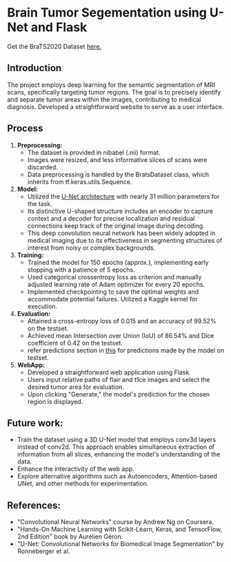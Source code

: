 # Brain Tumor Segementation using U-Net and Flask
Get the BraTS2020 Dataset [here.](https://www.kaggle.com/datasets/awsaf49/brats20-dataset-training-validation)

## Introduction
The project employs deep learning for the semantic segmentation of MRI scans, specifically targeting tumor regions. 
The goal is to precisely identify and separate tumor areas within the images, contributing to medical diagnosis.
Developed a straightforward website to serve as a user interface. 
## Process
1. **Preprocessing:**
   - The dataset is provided in nibabel (.nii) format.
   - Images were resized, and less informative slices of scans were discarded.
   - Data preprocessing is handled by the BratsDataset class, which inherits from tf.keras.utils.Sequence.
2. **Model:**
   - Utilized the [U-Net architecture](https://github.com/VeerendraKocherla/BrainTumorSegmentation-UNet-Flask/blob/main/U-Net%20model%20architecture.txt) with nearly 31 million parameters for the task.
   - Its distinctive U-shaped structure includes an encoder to capture context and a decoder for precise localization and residual connections keep track of the original image during decoding.
   - This deep convolution neural network has been widely adopted in medical imaging due to its effectiveness in segmenting structures of interest from noisy or complex backgrounds.
3. **Training:**
    - Trained the model for 150 epochs (approx.), implementing early stopping with a patience of 5 epochs.
    - Used categorical crossentropy loss as criterion and manually adjusted learning rate of Adam optimizer for every 20 epochs.
    - Implemented checkpointing to save the optimal weights and accommodate potential failures. Utilized a Kaggle kernel for execution.
4. **Evaluation:**
    - Attained a cross-entropy loss of 0.015 and an accuracy of 99.52% on the testset.
    - Achieved mean Intersection over Union (IoU) of 86.54% and Dice coefficient of 0.42 on the testset.
    - refer predictions section in [this](https://github.com/VeerendraKocherla/BrainTumorSegmentation-UNet-Flask/blob/main/2-D_U-Net.ipynb) for predictions made by the model on testset.
5. **WebApp:**
   - Developed a straightforward web application using Flask.
   - Users input relative paths of flair and t1ce images and select the desired tumor area for evaluation.
   - Upon clicking "Generate," the model's prediction for the chosen region is displayed.
## Future work:
  - Train the dataset using a 3D U-Net model that employs conv3d layers instead of conv2d. This approach enables simultaneous extraction of information from all slices, enhancing the model's understanding of the data.
  - Enhance the interactivity of the web app.
  - Explore alternative algorithms such as Autoencoders, Attention-based UNet, and other methods for experimentation.
## References:
  - "Convolutional Neural Networks" course by Andrew Ng on Coursera.
  - "Hands-On Machine Learning with Scikit-Learn, Keras, and TensorFlow, 2nd Edition" book by Aurélien Géron.
  - "U-Net: Convolutional Networks for Biomedical Image Segmentation" by Ronneberger et al.






